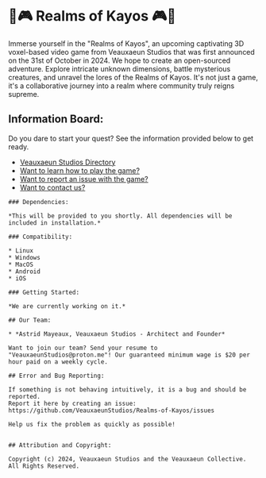 # 🌌🎮 Realms of Kayos 🎮🌌
Immerse yourself in the "Realms of Kayos", an upcoming captivating 3D voxel-based video game from Veauxaeun Studios that was first announced on the 31st of October in 2024. We hope to create an open-sourced adventure. Explore intricate unknown dimensions, battle mysterious creatures, and unravel the lores of the Realms of Kayos. It's not just a game, it's a collaborative journey into a realm where community truly reigns supreme.

## Information Board:

Do you dare to start your quest? See the information provided below to get ready.

* [Veauxaeun Studios Directory](https://shor.by/VeauxaeunStudios)
* [Want to learn how to play  the game?](https://github.com/VeauxaeunStudios/Realms-of-Kayos/wiki)
* [Want to report an issue with the game?](https://github.com/VeauxaeunStudios/Realms-of-Kayos/issues)
* [Want to contact us?](https://tr.ee/pxavzhBcVX)

```
### Dependencies:

*This will be provided to you shortly. All dependencies will be included in installation.*

### Compatibility:

* Linux
* Windows
* MacOS
* Android
* iOS

### Getting Started:

*We are currently working on it.*

## Our Team:

* *Astrid Mayeaux, Veauxaeun Studios - Architect and Founder*

Want to join our team? Send your resume to "VeauxaeunStudios@proton.me"! Our guaranteed minimum wage is $20 per hour paid on a weekly cycle.

## Error and Bug Reporting:

If something is not behaving intuitively, it is a bug and should be reported.
Report it here by creating an issue: https://github.com/VeauxaeunStudios/Realms-of-Kayos/issues

Help us fix the problem as quickly as possible!


## Attribution and Copyright:

Copyright (c) 2024, Veauxaeun Studios and the Veauxaeun Collective. All Rights Reserved.
```
